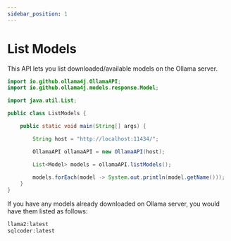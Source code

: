 ```yaml
---
sidebar_position: 1
---
```


# List Models

This API lets you list downloaded/available models on the Ollama server.

```java title="ListModels.java"
import io.github.ollama4j.OllamaAPI;
import io.github.ollama4j.models.response.Model;

import java.util.List;

public class ListModels {

    public static void main(String[] args) {

        String host = "http://localhost:11434/";

        OllamaAPI ollamaAPI = new OllamaAPI(host);

        List<Model> models = ollamaAPI.listModels();

        models.forEach(model -> System.out.println(model.getName()));
    }
}
```

If you have any models already downloaded on Ollama server, you would have them listed as follows:

```bash
llama2:latest
sqlcoder:latest
```